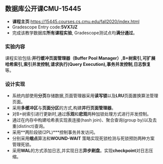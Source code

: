   

## 数据库公开课CMU-15445
   

 - **课程主页**:https://15445.courses.cs.cmu.edu/fall2020/index.html
 - Gradescope Entry code:**5VX7JZ**
 - 完成该教学数据库**所有课程实验**, Gradescope测试点均**满分通过**。

### 实验内容
   课程实验包括:**并行缓冲页面管理器（Buffer Pool Manager）,B+树索引,可扩展哈希索引,索引并发控制,请求执行(Query Execution),事务并发控制,日志恢复**等。

### 设计实现

 - 系统内部使用**分页**存储数据,页面管理器采用**读写锁**以及**LRU**页面置换算法管理页面。
 - 采用**多缓冲区**与**页面分区**的方式,构建**并行页面管理器**。
 - 对B+树索引进行更新时,通过**乐观**和**悲观**两种加锁处理方式进行并发控制。
 - 通过在内存中构建哈希表实现表连接(hash join)、聚合查询(group by)以及去重(distinct)查询。
 - 采用**两阶段锁(2PL)***控制事务并发访问。
 - 分别采用**缩点**算法和**WOUND-WAIT** 策略实现死锁检测与死锁预防两种方案管理死锁。
 - 采用**WAL**的方式添加日志,并实现日志**异步刷盘**。实现**checkpoint**对日志压缩。
   